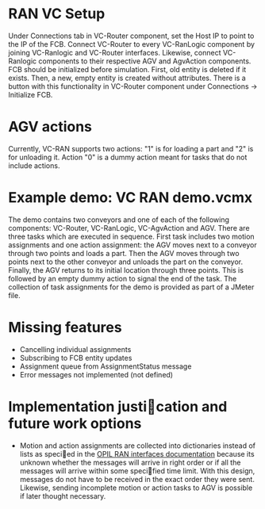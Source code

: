 # RAN VC Setup

Under Connections tab in VC-Router component, set the Host IP to point to the IP of the FCB. Connect VC-Router to every VC-RanLogic component by joining VC-Ranlogic and VC-Router interfaces. Likewise, connect VC- Ranlogic components to their respective AGV and AgvAction components. FCB should be initialized before simulation. First, old entity is deleted if it exists. Then, a new, empty entity is created without attributes. There is a button with this functionality in VC-Router component under Connections &rightarrow; Initialize FCB.

# AGV actions

Currently, VC-RAN supports two actions: "1" is for loading a part and "2" is for unloading it. Action "0" is a dummy action meant for tasks that do not include actions.

# Example demo: VC RAN demo.vcmx

The demo contains two conveyors and one of each of the following components: VC-Router, VC-RanLogic, VC-AgvAction and AGV. There are three tasks which are executed in sequence. First task includes two motion assignments and one action assignment: the AGV moves next to a conveyor through two points and loads a part. Then the AGV moves through two points next to the other conveyor and unloads the part on the conveyor. Finally, the AGV returns to its initial location through three points. This is followed by an empty dummy action to signal the end of the task. The collection of task assignments for the demo is provided as part of a JMeter file.

# Missing features

* Cancelling individual assignments
* Subscribing to FCB entity updates
* Assignment queue from AssignmentStatus message
* Error messages not implemented (not defined)

# Implementation justication and future work options

* Motion and action assignments are collected into dictionaries instead of lists as specied in the [OPIL RAN interfaces documentation](https://gitlab.com/opil_group/documentation/blob/develop/docs/develop/RAN/opil_interfaces_ran.md) because its unknown whether the messages will arrive in right order or if all the messages will arrive within some specified time limit. With this design, messages do not have to be received in the exact order they were sent. Likewise, sending incomplete motion or action tasks to AGV is possible if later thought necessary.
